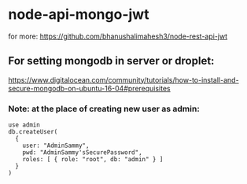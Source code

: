 # node-api-mongo-jwt

for more: 
https://github.com/bhanushalimahesh3/node-rest-api-jwt


## For setting mongodb in server or droplet:
https://www.digitalocean.com/community/tutorials/how-to-install-and-secure-mongodb-on-ubuntu-16-04#prerequisites

### Note: at the place of creating new user as admin:
```
use admin
db.createUser(
  {
    user: "AdminSammy",
    pwd: "AdminSammy'sSecurePassword",
    roles: [ { role: "root", db: "admin" } ]
  }
)
```

